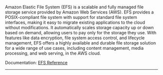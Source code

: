 Amazon Elastic File System (EFS) is a scalable and fully managed file storage service provided by Amazon Web Services (AWS). EFS provides a POSIX-compliant file system with support for standard file system interfaces, making it easy to migrate existing applications to the cloud without modifications. It automatically scales storage capacity up or down based on demand, allowing users to pay only for the storage they use. With features like data encryption, file system access control, and lifecycle management, EFS offers a highly available and durable file storage solution for a wide range of use cases, including content management, media processing, and web serving, in the AWS cloud.

Documentation: [EFS Reference](https://aws.amazon.com/efs/)
___
